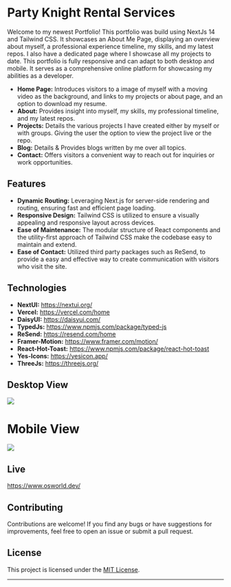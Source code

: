 # Party Knight Rental Services

Welcome to my newest Portfolio! This portfolio was build using NextJs 14 and Tailwind CSS. It showcases an About Me Page, displaying an overview about myself, a professional experience timeline, my skills, and my latest repos. I also have a dedicated page where I showcase all my projects to date. This portfolio is fully responsive and can adapt to both desktop and mobile. It serves as a comprehensive online platform for showcasing my abilities as a developer.

- **Home Page:** Introduces visitors to a image of myself with a moving video as the background, and links to my projects or about page, and an option to download my resume.
- **About:** Provides insight into myself, my skills, my professional timeline, and my latest repos.
- **Projects:** Details the various projects I have created either by myself or with groups. Giving the user the option to view the project live or the repo.
- **Blog:** Details & Provides blogs written by me over all topics.
- **Contact:** Offers visitors a convenient way to reach out for inquiries or work opportunities.

## Features

- **Dynamic Routing:** Leveraging Next.js for server-side rendering and routing, ensuring fast and efficient page loading.
- **Responsive Design:** Tailwind CSS is utilized to ensure a visually appealing and responsive layout across devices.
- **Ease of Maintenance:** The modular structure of React components and the utility-first approach of Tailwind CSS make the codebase easy to maintain and extend.
- **Ease of Contact:** Utilized third party packages such as ReSend, to provide a easy and effective way to create communication with visitors who visit the site.

## Technologies

- **NextUI:** https://nextui.org/
- **Vercel:** https://vercel.com/home
- **DaisyUI:** https://daisyui.com/
- **TypedJs:** https://www.npmjs.com/package/typed-js
- **ReSend:** https://resend.com/home
- **Framer-Motion:** https://www.framer.com/motion/
- **React-Hot-Toast:** https://www.npmjs.com/package/react-hot-toast
- **Yes-Icons:** https://yesicon.app/
- **ThreeJs:** https://threejs.org/

## Desktop View

![](https://github.com/Oscarl214/Birthday_Services_/blob/main/public/DesktopView.png)

# Mobile View

![](https://github.com/Oscarl214/Birthday_Services_/blob/main/public/MobileView.png)

## Live

https://www.osworld.dev/

## Contributing

Contributions are welcome! If you find any bugs or have suggestions for improvements, feel free to open an issue or submit a pull request.

## License

This project is licensed under the [MIT License](LICENSE).

---
